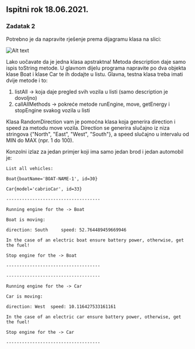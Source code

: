## Ispitni rok 18.06.2021.
### Zadatak 2

Potrebno je da napravite rješenje prema dijagramu klasa na slici:

![Alt text](/zadakak_2_18_06_21.png)

Lako uočavate da je jedna klasa apstraktna! Metoda description daje samo ispis toString metode. U glavnom dijelu programa napravite po dva objekta klase Boat i klase Car te ih dodajte u listu. Glavna, testna klasa treba imati dvije metode i to:

 1.   listAll → koja daje pregled svih vozila u listi (samo description je dovoljno)
 2.   callAllMethods → pokreće metode runEngine, move, getEnergy i stopEngine svakog vozila u listi

Klasa RandomDirection vam je pomoćna klasa koja generira direction i speed za metodu move vozila. Direction se generira slučajno iz niza stringova {"North", "East", "West", "South"}, a speed slučajno u intervalu od MIN do MAX (npr. 1 do 100).

Konzolni izlaz za jedan primjer koji ima samo jedan brod i jedan automobil je:

    List all vehicles:
    
    Boat{boatName='BOAT-NAME-1', id=30}
    
    Car{model='cabrioCar', id=33}
    
    ------------------------------------
    
    Running engine for the -> Boat
    
    Boat is moving:
    
    direction: South	 speed: 52.764489459669946
    
    In the case of an electric boat ensure battery power, otherwise, get the fuel!
    
    Stop engine for the -> Boat
    
    ------------------------------------
    
    ------------------------------------
    
    Running engine for the -> Car
    
    Car is moving:
    
    direction: West	 speed: 10.116427533161161
    
    In the case of an electric car ensure battery power, otherwise, get the fuel!
    
    Stop engine for the -> Car 
    
    ------------------------------------





